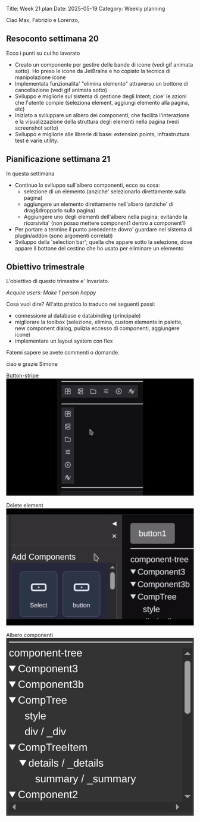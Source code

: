 Title: Week 21 plan
Date: 2025-05-19
Category: Weekly planning


Ciao Max, Fabrizio e Lorenzo,

## **Resoconto settimana 20**

Ecco i punti su cui ho lavorato

- Creato un componente per gestire delle bande di icone (vedi gif animata sotto). Ho preso le icone da JetBrains e ho copiato la tecnica di manipolazione icone
- Implementata funzionalita' "elimina elemento" attraverso un bottone di cancellazione (vedi gif animata sotto)
- Sviluppo e migliorie sul sistema di gestione degli Intent; cioe' le azioni che l'utente compie (seleziona element, aggiungi elemento alla pagina, etc)
- Iniziato a sviluppare un albero dei componenti, che facilita l'interazione e la visualizzazione della struttura degli elementi nella pagina (vedi screenshot sotto)
- Sviluppo e migliorie alle librerie di base: extension points, infrastruttura test e varie utility.

## **Pianificazione settimana 21**

In questa settimana

- Continuo lo sviluppo sull'albero componenti, ecco su cosa:
  - selezione di un elemento (anziche' selezionarlo direttamente sulla pagina)
  - aggiungere un elemento direttamente nell'albero (anziche' di drag&dropparlo sulla pagina)
  - Aggiungere uno degli elementi dell'albero nella pagina; evitando la ricorsivita' (non posso mettere component1 dentro a component1)
- Per portare a termine il punto precedente dovro' guardare nel sistema di plugin/addon (sono argomenti correlati)
- Sviluppo della 'selection bar'; quella che appare sotto la selezione, dove appare il bottone del cestino che ho usato per eliminare un elemento

## **Obiettivo trimestrale**

L'obiettivo di questo trimestre e' Invariato.

*Acquire users: Make 1 person happy*

Cosa vuol dire? All'atto pratico lo traduco nei seguenti passi:

- connessione al database e databinding (principale)
- migliorare la toolbox (selezione, elimina, custom elements in palette, new component dialog, pulizia eccesso di componenti, aggiungere icone)
- implementare un layout system con flex

Fatemi sapere se avete commenti o domande.

ciao e grazie
Simone

Button-stripe
![Componente per gestire bande di icone](week-2025-21--ii_maurzmw210.gif)

Delete element
![Funzionalità elimina elemento con bottone cancellazione](week-2025-21--ii_mausarv311.gif)

Albero componenti
![Albero dei componenti per visualizzazione struttura](week-2025-21--ii_mauscpbp12.png)